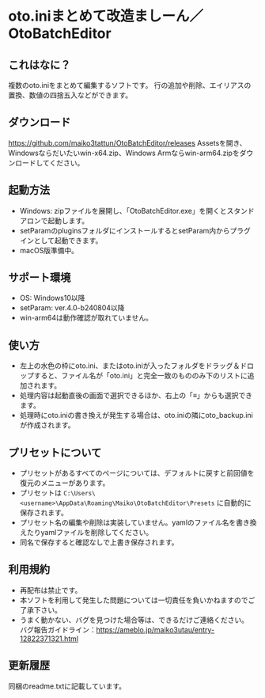 # oto.iniまとめて改造ましーん／OtoBatchEditor

## これはなに？
複数のoto.iniをまとめて編集するソフトです。
行の追加や削除、エイリアスの置換、数値の四捨五入などができます。

## ダウンロード
https://github.com/maiko3tattun/OtoBatchEditor/releases
Assetsを開き、Windowsならだいたいwin-x64.zip、Windows Armならwin-arm64.zipをダウンロードしてください。

## 起動方法
- Windows: zipファイルを展開し、「OtoBatchEditor.exe」を開くとスタンドアロンで起動します。
- setParamのpluginsフォルダにインストールするとsetParam内からプラグインとして起動できます。
- macOS版準備中。

## サポート環境
- OS: Windows10以降
- setParam: ver.4.0-b240804以降
- win-arm64は動作確認が取れていません。

## 使い方
- 左上の水色の枠にoto.ini、またはoto.iniが入ったフォルダをドラッグ＆ドロップすると、ファイル名が「oto.ini」と完全一致のもののみ下のリストに追加されます。
- 処理内容は起動直後の画面で選択できるほか、右上の「≡」からも選択できます。
- 処理時にoto.iniの書き換えが発生する場合は、oto.iniの隣にoto_backup.iniが作成されます。

## プリセットについて
- プリセットがあるすべてのページについては、デフォルトに戻すと前回値を復元のメニューがあります。
- プリセットは `C:\Users\<username>\AppData\Roaming\Maiko\OtoBatchEditor\Presets` に自動的に保存されます。
- プリセット名の編集や削除は実装していません。yamlのファイル名を書き換えたりyamlファイルを削除してください。
- 同名で保存すると確認なしで上書き保存されます。

## 利用規約
- 再配布は禁止です。
- 本ソフトを利用して発生した問題については一切責任を負いかねますのでご了承下さい。
- うまく動かない、バグを見つけた場合等は、できるだけご連絡ください。  
バグ報告ガイドライン：https://ameblo.jp/maiko3utau/entry-12822371321.html

## 更新履歴
同梱のreadme.txtに記載しています。

